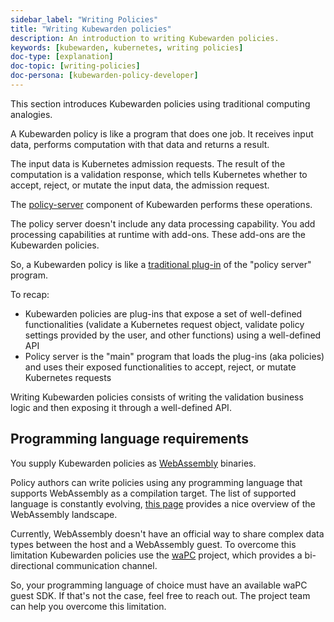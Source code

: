 ```yaml
---
sidebar_label: "Writing Policies"
title: "Writing Kubewarden policies"
description: An introduction to writing Kubewarden policies.
keywords: [kubewarden, kubernetes, writing policies]
doc-type: [explanation]
doc-topic: [writing-policies]
doc-persona: [kubewarden-policy-developer]
---
```


This section introduces Kubewarden policies using traditional computing analogies.

A Kubewarden policy is like a program that does one job.
It receives input data, performs computation with that data and returns a result.

The input data is Kubernetes admission requests.
The result of the computation is a validation response,
which tells Kubernetes whether to accept, reject, or mutate the input data, the admission request.

The [policy-server](https://github.com/kubewarden/policy-server)
component of Kubewarden performs these operations.

The policy server doesn't include any data processing capability.
You add processing capabilities at runtime with add-ons.
These add-ons are the Kubewarden policies.

So, a Kubewarden policy is like a
[traditional plug-in](https://en.wikipedia.org/wiki/Plug-in_%28computing%29)
of the "policy server" program.

To recap:

- Kubewarden policies are plug-ins that expose a set of well-defined
functionalities (validate a Kubernetes request object, validate policy settings provided by the user, and other functions) using a well-defined API
- Policy server is the "main" program that loads the plug-ins
(aka policies) and uses their exposed functionalities to accept, reject, or mutate Kubernetes requests

Writing Kubewarden policies consists of writing the validation business logic and then exposing it through a well-defined API.

## Programming language requirements

You supply Kubewarden policies as
[WebAssembly](https://webassembly.org/) binaries.

Policy authors can write policies using any programming language that supports WebAssembly as a compilation target.
The list of supported language is constantly evolving, [this page](https://github.com/appcypher/awesome-wasm-langs) provides a nice overview of the WebAssembly landscape.

Currently, WebAssembly doesn't have an official way to share complex data types between the host and a WebAssembly guest.
To overcome this limitation Kubewarden policies use the [waPC](https://github.com/wapc) project, which provides a bi-directional communication channel.

So, your programming language of choice must have an available waPC guest SDK.
If that's not the case, feel free to reach out.
The project team can help you overcome this limitation.
